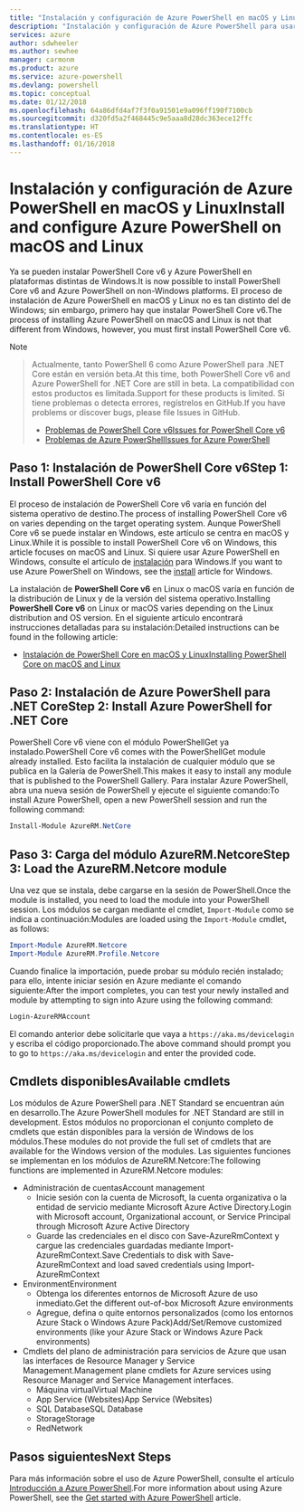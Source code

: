```yaml
---
title: "Instalación y configuración de Azure PowerShell en macOS y Linux | Microsoft Docs"
description: "Instalación y configuración de Azure PowerShell para usarlo por primera vez en macOS y Linux."
services: azure
author: sdwheeler
ms.author: sewhee
manager: carmonm
ms.product: azure
ms.service: azure-powershell
ms.devlang: powershell
ms.topic: conceptual
ms.date: 01/12/2018
ms.openlocfilehash: 64a86dfd4af7f3f0a91501e9a096ff190f7100cb
ms.sourcegitcommit: d320fd5a2f468445c9e5aaa8d28dc363ece12ffc
ms.translationtype: HT
ms.contentlocale: es-ES
ms.lasthandoff: 01/16/2018
---
```

# <a name="install-and-configure-azure-powershell-on-macos-and-linux"></a><span data-ttu-id="7f73e-103">Instalación y configuración de Azure PowerShell en macOS y Linux</span><span class="sxs-lookup"><span data-stu-id="7f73e-103">Install and configure Azure PowerShell on macOS and Linux</span></span>

<span data-ttu-id="7f73e-104">Ya se pueden instalar PowerShell Core v6 y Azure PowerShell en plataformas distintas de Windows.</span><span class="sxs-lookup"><span data-stu-id="7f73e-104">It is now possible to install PowerShell Core v6 and Azure PowerShell on non-Windows platforms.</span></span>
<span data-ttu-id="7f73e-105">El proceso de instalación de Azure PowerShell en macOS y Linux no es tan distinto del de Windows; sin embargo, primero hay que instalar PowerShell Core v6.</span><span class="sxs-lookup"><span data-stu-id="7f73e-105">The process of installing Azure PowerShell on macOS and Linux is not that different from Windows, however, you must first install PowerShell Core v6.</span></span>

> [!NOTE]

> <span data-ttu-id="7f73e-106">Actualmente, tanto PowerShell 6 como Azure PowerShell para .NET Core están en versión beta.</span><span class="sxs-lookup"><span data-stu-id="7f73e-106">At this time, both PowerShell Core v6 and Azure PowerShell for .NET Core are still in beta.</span></span>
> <span data-ttu-id="7f73e-107">La compatibilidad con estos productos es limitada.</span><span class="sxs-lookup"><span data-stu-id="7f73e-107">Support for these products is limited.</span></span> <span data-ttu-id="7f73e-108">Si tiene problemas o detecta errores, regístrelos en GitHub.</span><span class="sxs-lookup"><span data-stu-id="7f73e-108">If you have problems or discover bugs, please file Issues in GitHub.</span></span>
>
> * [<span data-ttu-id="7f73e-109">Problemas de PowerShell Core v6</span><span class="sxs-lookup"><span data-stu-id="7f73e-109">Issues for PowerShell Core v6</span></span>](https://github.com/PowerShell/PowerShell/issues)
> * [<span data-ttu-id="7f73e-110">Problemas de Azure PowerShell</span><span class="sxs-lookup"><span data-stu-id="7f73e-110">Issues for Azure PowerShell</span></span>](https://github.com/azure/azure-docs-powershell/issues)

## <a name="step-1-install-powershell-core-v6"></a><span data-ttu-id="7f73e-111">Paso 1: Instalación de PowerShell Core v6</span><span class="sxs-lookup"><span data-stu-id="7f73e-111">Step 1: Install PowerShell Core v6</span></span>

<span data-ttu-id="7f73e-112">El proceso de instalación de PowerShell Core v6 varía en función del sistema operativo de destino.</span><span class="sxs-lookup"><span data-stu-id="7f73e-112">The process of installing PowerShell Core v6 on varies depending on the target operating system.</span></span>
<span data-ttu-id="7f73e-113">Aunque PowerShell Core v6 se puede instalar en Windows, este artículo se centra en macOS y Linux.</span><span class="sxs-lookup"><span data-stu-id="7f73e-113">While it is possible to install PowerShell Core v6 on Windows, this article focuses on macOS and Linux.</span></span> <span data-ttu-id="7f73e-114">Si quiere usar Azure PowerShell en Windows, consulte el artículo de [instalación](./install-azurerm-ps.md) para Windows.</span><span class="sxs-lookup"><span data-stu-id="7f73e-114">If you want to use Azure PowerShell on Windows, see the [install](./install-azurerm-ps.md) article for Windows.</span></span>

<span data-ttu-id="7f73e-115">La instalación de **PowerShell Core v6** en Linux o macOS varía en función de la distribución de Linux y de la versión del sistema operativo.</span><span class="sxs-lookup"><span data-stu-id="7f73e-115">Installing **PowerShell Core v6** on Linux or macOS varies depending on the Linux distribution and OS version.</span></span>
<span data-ttu-id="7f73e-116">En el siguiente artículo encontrará instrucciones detalladas para su instalación:</span><span class="sxs-lookup"><span data-stu-id="7f73e-116">Detailed instructions can be found in the following article:</span></span>

- [<span data-ttu-id="7f73e-117">Instalación de PowerShell Core en macOS y Linux</span><span class="sxs-lookup"><span data-stu-id="7f73e-117">Installing PowerShell Core on macOS and Linux</span></span>](/powershell/scripting/setup/installing-powershell-core-on-macos-and-linux)

## <a name="step-2-install-azure-powershell-for-net-core"></a><span data-ttu-id="7f73e-118">Paso 2: Instalación de Azure PowerShell para .NET Core</span><span class="sxs-lookup"><span data-stu-id="7f73e-118">Step 2: Install Azure PowerShell for .NET Core</span></span>

<span data-ttu-id="7f73e-119">PowerShell Core v6 viene con el módulo PowerShellGet ya instalado.</span><span class="sxs-lookup"><span data-stu-id="7f73e-119">PowerShell Core v6 comes with the PowerShellGet module already installed.</span></span> <span data-ttu-id="7f73e-120">Esto facilita la instalación de cualquier módulo que se publica en la Galería de PowerShell.</span><span class="sxs-lookup"><span data-stu-id="7f73e-120">This makes it easy to install any module that is published to the PowerShell Gallery.</span></span> <span data-ttu-id="7f73e-121">Para instalar Azure PowerShell, abra una nueva sesión de PowerShell y ejecute el siguiente comando:</span><span class="sxs-lookup"><span data-stu-id="7f73e-121">To install Azure PowerShell, open a new PowerShell session and run the following command:</span></span>

```powershell
Install-Module AzureRM.NetCore
```

## <a name="step-3-load-the-azurermnetcore-module"></a><span data-ttu-id="7f73e-122">Paso 3: Carga del módulo AzureRM.Netcore</span><span class="sxs-lookup"><span data-stu-id="7f73e-122">Step 3: Load the AzureRM.Netcore module</span></span>

<span data-ttu-id="7f73e-123">Una vez que se instala, debe cargarse en la sesión de PowerShell.</span><span class="sxs-lookup"><span data-stu-id="7f73e-123">Once the module is installed, you need to load the module into your PowerShell session.</span></span> <span data-ttu-id="7f73e-124">Los módulos se cargan mediante el cmdlet, `Import-Module` como se indica a continuación:</span><span class="sxs-lookup"><span data-stu-id="7f73e-124">Modules are loaded using the `Import-Module` cmdlet, as follows:</span></span>

```powershell
Import-Module AzureRM.Netcore
Import-Module AzureRM.Profile.Netcore
```

<span data-ttu-id="7f73e-125">Cuando finalice la importación, puede probar su módulo recién instalado; para ello, intente iniciar sesión en Azure mediante el comando siguiente:</span><span class="sxs-lookup"><span data-stu-id="7f73e-125">After the import completes, you can test your newly installed and module by attempting to sign into Azure using the following command:</span></span>

```powershell
Login-AzureRMAccount
```

<span data-ttu-id="7f73e-126">El comando anterior debe solicitarle que vaya a `https://aka.ms/devicelogin` y escriba el código proporcionado.</span><span class="sxs-lookup"><span data-stu-id="7f73e-126">The above command should prompt you to go to `https://aka.ms/devicelogin` and enter the provided code.</span></span>

## <a name="available-cmdlets"></a><span data-ttu-id="7f73e-127">Cmdlets disponibles</span><span class="sxs-lookup"><span data-stu-id="7f73e-127">Available cmdlets</span></span>

<span data-ttu-id="7f73e-128">Los módulos de Azure PowerShell para .NET Standard se encuentran aún en desarrollo.</span><span class="sxs-lookup"><span data-stu-id="7f73e-128">The Azure PowerShell modules for .NET Standard are still in development.</span></span> <span data-ttu-id="7f73e-129">Estos módulos no proporcionan el conjunto completo de cmdlets que están disponibles para la versión de Windows de los módulos.</span><span class="sxs-lookup"><span data-stu-id="7f73e-129">These modules do not provide the full set of cmdlets that are available for the Windows version of the modules.</span></span> <span data-ttu-id="7f73e-130">Las siguientes funciones se implementan en los módulos de AzureRM.Netcore:</span><span class="sxs-lookup"><span data-stu-id="7f73e-130">The following functions are implemented in AzureRM.Netcore modules:</span></span>

* <span data-ttu-id="7f73e-131">Administración de cuentas</span><span class="sxs-lookup"><span data-stu-id="7f73e-131">Account management</span></span>
  - <span data-ttu-id="7f73e-132">Inicie sesión con la cuenta de Microsoft, la cuenta organizativa o la entidad de servicio mediante Microsoft Azure Active Directory.</span><span class="sxs-lookup"><span data-stu-id="7f73e-132">Login with Microsoft account, Organizational account, or Service Principal through Microsoft Azure Active Directory</span></span>
  - <span data-ttu-id="7f73e-133">Guarde las credenciales en el disco con Save-AzureRmContext y cargue las credenciales guardadas mediante Import-AzureRmContext.</span><span class="sxs-lookup"><span data-stu-id="7f73e-133">Save Credentials to disk with Save-AzureRmContext and load saved credentials using Import-AzureRmContext</span></span>
* <span data-ttu-id="7f73e-134">Environment</span><span class="sxs-lookup"><span data-stu-id="7f73e-134">Environment</span></span>
  - <span data-ttu-id="7f73e-135">Obtenga los diferentes entornos de Microsoft Azure de uso inmediato.</span><span class="sxs-lookup"><span data-stu-id="7f73e-135">Get the different out-of-box Microsoft Azure environments</span></span>
  - <span data-ttu-id="7f73e-136">Agregue, defina o quite entornos personalizados (como los entornos Azure Stack o Windows Azure Pack)</span><span class="sxs-lookup"><span data-stu-id="7f73e-136">Add/Set/Remove customized environments (like your Azure Stack or Windows Azure Pack environments)</span></span>
* <span data-ttu-id="7f73e-137">Cmdlets del plano de administración para servicios de Azure que usan las interfaces de Resource Manager y Service Management.</span><span class="sxs-lookup"><span data-stu-id="7f73e-137">Management plane cmdlets for Azure services using Resource Manager and Service Management interfaces.</span></span>
  - <span data-ttu-id="7f73e-138">Máquina virtual</span><span class="sxs-lookup"><span data-stu-id="7f73e-138">Virtual Machine</span></span>
  - <span data-ttu-id="7f73e-139">App Service (Websites)</span><span class="sxs-lookup"><span data-stu-id="7f73e-139">App Service (Websites)</span></span>
  - <span data-ttu-id="7f73e-140">SQL Database</span><span class="sxs-lookup"><span data-stu-id="7f73e-140">SQL Database</span></span>
  - <span data-ttu-id="7f73e-141">Storage</span><span class="sxs-lookup"><span data-stu-id="7f73e-141">Storage</span></span>
  - <span data-ttu-id="7f73e-142">Red</span><span class="sxs-lookup"><span data-stu-id="7f73e-142">Network</span></span>

## <a name="next-steps"></a><span data-ttu-id="7f73e-143">Pasos siguientes</span><span class="sxs-lookup"><span data-stu-id="7f73e-143">Next Steps</span></span>

<span data-ttu-id="7f73e-144">Para más información sobre el uso de Azure PowerShell, consulte el artículo [Introducción a Azure PowerShell](get-started-azureps.md).</span><span class="sxs-lookup"><span data-stu-id="7f73e-144">For more information about using Azure PowerShell, see the [Get started with Azure PowerShell](get-started-azureps.md) article.</span></span>
